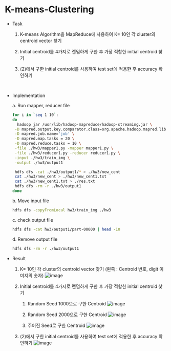 # K-means-Clustering

* Task
  1. K-means Algorithm을 MapReduce에 사용하여 K= 10인 각 cluster의 centroid vector 찾기
     
  2. Initial centroid를 4가지로 랜덤하게 구한 후 가장 적합한 initial centroid 찾기
     
  3. (2)에서 구한 initial centroid를 사용하여 test set에 적용한 후 accuracy 확인하기
     
</br>

* Implementation
  
  a. Run mapper, reducer file
   ```sh
   for i in `seq 1 10`:
   do
     hadoop jar /usr/lib/hadoop-mapreduce/hadoop-streaming.jar \
  	-D mapred.output.key.comparator.class=org.apache.hadoop.mapred.lib.KeyFieldBasedComparator \
    -D mapred.job.name='job' \
    -D mapred.map.tasks = 20 \
  	-D mapred.reduce.tasks = 10 \
  	-file ./hw3/mapper1.py -mapper mapper1.py \
    -file ./hw3/reducer1.py -reducer reducer1.py \
  	-input ./hw3/train_img \
  	-output ./hw3/output1

    hdfs dfs -cat ./hw3/output1/* > ./hw3/new_cent
    cat ./hw3/new_cent > ./hw3/new_cent1.txt
    cat ./hw3/new_cent1.txt > ./res.txt
    hdfs dfs -rm -r ./hw3/output1
   done
   ```
   
  b. Move input file
  ```sh
  hdfs dfs -copyFromLocal hw3/train_img ./hw3
  ```

  c. check output file
  ```sh
  hdfs dfs -cat hw3/output1/part-00000 | head -10
  ```

  d. Remove output file
  ```sh
  hdfs dfs -rm -r ./hw3/output1
  ```

* Result
  1. K= 10인 각 cluster의 centroid vector 찾기 (왼쪽 : Centroid 번호, digit 이미지의 숫자)
     ![image](https://github.com/guswns00123/K-means-Clustering/assets/65805176/91e1bb8c-a146-4082-85a7-879016b147c3)


  2. Initial centroid를 4가지로 랜덤하게 구한 후 가장 적합한 initial centroid 찾기
     1) Random Seed 1000으로 구한 Centroid
     ![image](https://github.com/guswns00123/K-means-Clustering/assets/65805176/b6486e2e-c68e-43e4-a826-34d5f93bbef9)


     2) Random Seed 2000으로 구한 Centroid
     ![image](https://github.com/guswns00123/K-means-Clustering/assets/65805176/98229e9b-17c2-4493-a7dc-5694e824e295)


     3) 주어진 Seed로 구한 Centroid
     ![image](https://github.com/guswns00123/K-means-Clustering/assets/65805176/5945cefa-384b-4d8b-bafd-3c2e725a5d33)


  3. (2)에서 구한 initial centroid를 사용하여 test set에 적용한 후 accuracy 확인하기
     ![image](https://github.com/guswns00123/K-means-Clustering/assets/65805176/012e52a2-8781-4f04-a0b8-169b81fff1f7)





